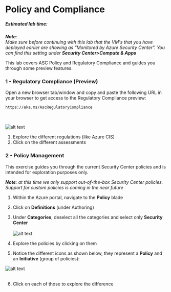 ﻿# Policy and Compliance
##### Estimated lab time: 
***Note**:*<br>
*Make sure before continuing with this lab that the VM's that you have deployed earlier are showing as "Monitored by Azure Security Center". You can find this setting under **Security Center>Compute & Apps***


This lab covers ASC Policy and Regulatory Compliance and guides you through some preview features.<br>

### 1 - Regulatory Compliance (Preview)
Open a new browser tab/window and copy and paste the following URL in your browser to get access to the Regulatory Compliance preview:

```html
https://aka.ms/AscRegulatoryCompliance
```
<br>

![alt text](https://raw.githubusercontent.com/tianderturpijn/Azure-Security-Center/master/Labs/03%20-%20Policy%20and%20Compliance/Screenshots/regulatoryblade.png
)<br>

1. Explore the different regulations (like Azure CIS)
2. Click on the different assessments

### 2 - Policy Management
This exercise guides you through the current Security Center policies and is intended for exploration purposes only. <br>

***Note**: at this time we only support out-of-the-box Security Center policies. Support for custom policies is coming in the near future*

1. Within the Azure portal, navigate to the **Policy** blade
2. Click on **Definitions** (under Authoring)
3. Under **Categories**, deselect all the categories and select only **Security Center** <br><br>
![alt text](https://raw.githubusercontent.com/tianderturpijn/Azure-Security-Center/master/Labs/03%20-%20Policy%20and%20Compliance/Screenshots/asc_policies.png
)<br>

4. Explore the policies by clicking on them
5. Notice the different icons as shown below, they represent a **Policy** and an **Initiative** (group of policies): <br>

![alt text](https://raw.githubusercontent.com/tianderturpijn/Azure-Security-Center/master/Labs/03%20-%20Policy%20and%20Compliance/Screenshots/initiative.png
) <br><br>

6. Click on each of those to explore the difference

